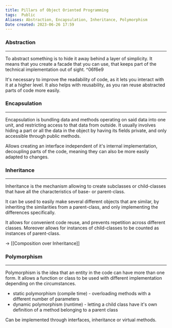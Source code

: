 ```yaml
---
title: Pillars of Object Oriented Programming
tags:  Public
Aliases: Abstraction, Encapsulation, Inheritance, Polymorphism
Date created: 2023-06-26 17:59
---
```


### Abstraction
---
To abstract something is to hide it away behind a layer of simplicity. It means that you create a facade that you can use, that keeps part of the technical implementation out of sight. ^06f6e9

It's necessary to improve the readability of code, as it lets you interact with it at a higher level. It also helps with reusability, as you ran reuse abstracted parts of code more easily.

### Encapsulation
---
Encapsulation is bundling data and methods operating on said data into one unit, and restricting access to that data from outside. It usually involves hiding a part or all the data in the object by having its fields private, and only accessible through public methods.

Allows creating an interface independent of it's internal implementation, decoupling parts of the code, meaning they can also be more easily adapted to changes.

### Inheritance
---
Inheritance is the mechanism allowing to create subclasses or child-classes that have all the characteristics of base- or parent-class.

It can be used to easily make several different objects that are similar, by inheriting the similarities from a parent-class, and only implementing the differences specifically. 

It allows for convenient code reuse, and prevents repetition across different classes. Moreover allows for instances of child-classes to be counted as instances of parent-class.

-> [[Composition over Inheritance]]

### Polymorphism
---
Polymorphism is the idea that an entity in the code can have more than one form.  It allows a function or class to be used with different implementation depending on the circumstances.

  - static polymorphism (compile time) - overloading methods with a different number of parameters
  - dynamic polymorphism (runtime) - letting a child class have it's own definition of a method belonging to a parent class 

Can be implemented through interfaces, inheritance or virtual methods.